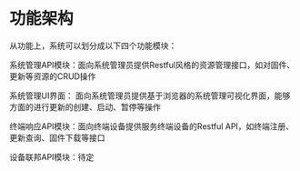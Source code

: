 # 功能架构

从功能上，系统可以划分成以下四个功能模块：

系统管理API模块：面向系统管理员提供Restful风格的资源管理接口，如对固件、更新等资源的CRUD操作

系统管理UI界面： 面向系统管理员提供基于浏览器的系统管理可视化界面，能够方面的进行更新的创建、启动、暂停等操作

终端响应API模块：面向终端设备提供服务终端设备的Restful API，如终端注册、更新查询、固件下载等接口

设备联邦API模块：待定

